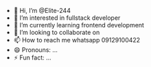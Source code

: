 - 👋 Hi, I’m @Elite-244
- 👀 I’m interested in fullstack developer
- 🌱 I’m currently learning frontend development
- 💞️ I’m looking to collaborate on 
- 📫 How to reach me whatsapp 09129100422
- 😄 Pronouns: ...
- ⚡ Fun fact: ...

<!---
Elite-244/Elite-244 is a ✨ special ✨ repository because its `README.md` (this file) appears on your GitHub profile.
You can click the Preview link to take a look at your changes.
--->
